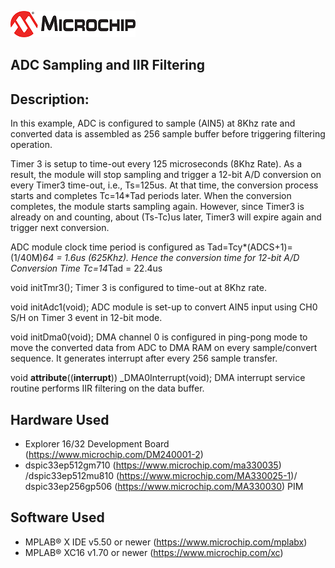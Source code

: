 ![image](../images/microchip.jpg) 

## ADC Sampling and IIR Filtering 

## Description:

In this example, ADC is configured to sample (AIN5) at 8Khz rate and converted data is assembled as 256 sample buffer before triggering filtering operation.

Timer 3 is setup to time-out every 125 microseconds (8Khz Rate). 
As a result, the module will stop sampling and trigger a 12-bit A/D conversion on every Timer3 time-out, i.e., Ts=125us. 
At that time, the conversion process starts and completes Tc=14*Tad periods later.
When the conversion completes, the module starts sampling again. However, since Timer3 
is already on and counting, about (Ts-Tc)us later, Timer3 will expire again and trigger 
next conversion. 

ADC module clock time period is configured as Tad=Tcy*(ADCS+1)= (1/40M)*64 = 1.6us (625Khz). 
Hence the conversion time for 12-bit A/D Conversion Time Tc=14*Tad = 22.4us

void initTmr3();
Timer 3 is configured to time-out at 8Khz rate. 

void initAdc1(void);
ADC module is set-up to convert AIN5 input using CH0 S/H on Timer 3 event in 12-bit mode.

void initDma0(void);
DMA channel 0 is configured in ping-pong mode to move the converted data from ADC to DMA RAM on every sample/convert sequence. 
It generates interrupt after every 256 sample transfer. 

void __attribute__((__interrupt__)) _DMA0Interrupt(void);
DMA interrupt service routine performs IIR filtering on the data buffer.


## Hardware Used

- Explorer 16/32 Development Board (https://www.microchip.com/DM240001-2)
- dspic33ep512gm710 (https://www.microchip.com/ma330035) /dspic33ep512mu810 (https://www.microchip.com/MA330025-1)/ dspic33ep256gp506 (https://www.microchip.com/MA330030) PIM
	
## Software Used 

- MPLAB® X IDE v5.50 or newer (https://www.microchip.com/mplabx)
- MPLAB® XC16 v1.70 or newer (https://www.microchip.com/xc)
